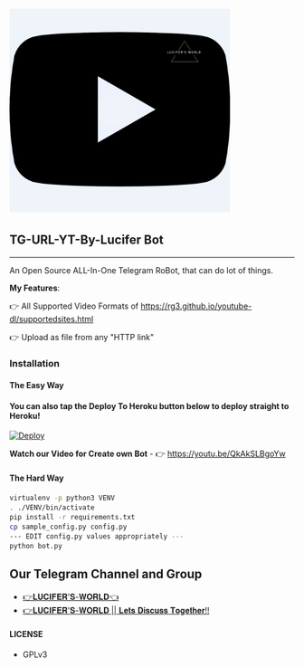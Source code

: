 <h1 align="left">
  <a href="https://github.com/TheWhatsBot/WhatsBot"><img src="https://github.com/Lucifer-00007/TG-URL-YT-By-Lucifer/blob/main/Bot%20Pic/IMG_20201220_175700.jpg" alt="whatsbot" width="390"></a>
</h1>

## TG-URL-YT-By-Lucifer Bot
---

An Open Source ALL-In-One Telegram RoBot, that can do lot of things.

**My Features**:

👉 All Supported Video Formats of https://rg3.github.io/youtube-dl/supportedsites.html

👉 Upload as file from any "HTTP link"

### Installation

#### The Easy Way

#### You can also tap the Deploy To Heroku button below to deploy straight to Heroku!

[![Deploy](https://www.herokucdn.com/deploy/button.svg)](https://heroku.com/deploy?template=https://github.com/Lucifer-00007/TG-URL-YT-By-Lucifer)

**Watch our Video for Create own Bot** - 👉 https://youtu.be/QkAkSLBgoYw

#### The Hard Way

```sh
virtualenv -p python3 VENV
. ./VENV/bin/activate
pip install -r requirements.txt
cp sample_config.py config.py
--- EDIT config.py values appropriately ---
python bot.py
```
## Our Telegram Channel and Group

* [👉𝐋𝐔𝐂𝐈𝐅𝐄𝐑'𝐒-𝐖𝐎𝐑𝐋𝐃👈](https://t.me/LuciferWorld77)
* [👉𝐋𝐔𝐂𝐈𝐅𝐄𝐑'𝐒-𝐖𝐎𝐑𝐋𝐃 || 𝐋𝐞𝐭𝐬 𝐃𝐢𝐬𝐜𝐮𝐬𝐬 𝐓𝐨𝐠𝐞𝐭𝐡𝐞𝐫!!](https://t.me/LuciferWorld777)

#### LICENSE
- GPLv3
